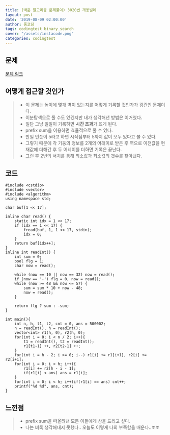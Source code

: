 ```yaml
---
title: (백준 알고리즘 문제풀이) 3020번 개똥벌레
layout: post
date: '2019-08-09 02:00:00'
author: 줌코딩
tags: codingtest binary_search
cover: "/assets/instacode.png"
categories: codingtest
---
```


## 문제

[문제 링크](https://www.acmicpc.net/problem/3020)

## 어떻게 접근할 것인가

>* 이 문제는 높이에 몇개 벽이 있는지를 어떻게 기록할 것인가가 광건인 문제이다.
>* 이분탐색으로 풀 수도 있겠지만 내가 생각해낸 방법은 이거였다.
>* 일단 그냥 일일이 기록하면 **시간 초과**가 뜨게 된다.
>* prefix sum을 이용하면 효율적으로 풀 수 있다.
>* 만일 인풋이 5라고 하면 시작점부터 5까지 값이 모두 있다고 볼 수 있다.
>* 그렇기 때문에 각 기둥의 정보를 2개의 어래이로 받은 후 역으로 이전값을 현재값에 더해간 후 두 어레이를 더하면 기록은 끝난다.
>* 그런 후 2번의 서치를 통해 최소값과 최소값의 갯수를 찾아낸다.

## 코드

    #include <cstdio>
    #include <vector>
    #include <algorithm>
    using namespace std;

    char buf[1 << 17];

    inline char read() {
        static int idx = 1 << 17;
        if (idx == 1 << 17) {
            fread(buf, 1, 1 << 17, stdin);
            idx = 0;
        }
        return buf[idx++];
    }
    inline int readInt() {
        int sum = 0;
        bool flg = 1;
        char now = read();

        while (now == 10 || now == 32) now = read();
        if (now == '-') flg = 0, now = read();
        while (now >= 48 && now <= 57) {
            sum = sum * 10 + now - 48;
            now = read();
        }

        return flg ? sum : -sum;
    }

    int main(){
        int n, h, t1, t2, cnt = 0, ans = 500002;
        n = readInt(), h = readInt();
        vector<int> r1(h, 0), r2(h, 0);
        for(int i = 0; i < n / 2; i++){
            t1 = readInt(), t2 = readInt();
            r1[t1-1] ++, r2[t2-1] ++;
        }
        for(int i = h - 2; i >= 0; i--) r1[i] += r1[i+1], r2[i] += r2[i+1];
        for(int i = 0; i < h; i++){
            r1[i] += r2[h - i - 1];
            if(r1[i] < ans) ans = r1[i];
        }
        for(int i = 0; i < h; i++)if(r1[i] == ans) cnt++;
        printf("%d %d", ans, cnt);
    }

## 느낀점

>* prefix sum을 떠올려낸 모든 이들에게 상을 드리고 싶다.
>* 나는 비록 생각해내지 못했다.. 오늘도 이렇게 나의 부족함을 배운다..ㅎㅎ
